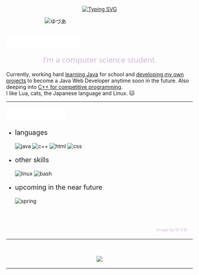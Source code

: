 <!-- Template created by [zillastar](https://github.com/zillastar) -->
<!-- Thank you very much for this wonderful idea! If you ever read this, please note that you are the best. -->

<p align = center ><a href="https://git.io/typing-svg"><img src="https://readme-typing-svg.demolab.com?font=Lekton&weight=600&size=40&duration=7000&pause=1000&color=F7F7F7&center=true&vCenter=true&random=false&height=80&lines=%3E%3E+kosail+%3C%3C" alt="Typing SVG" /></a></p>

<div>
<img align="right" width="400" alt="ゆづあ" src="https://i.imgur.com/L7a4nF3.jpeg"/>

<br><br>

<p align="left">
    <img src="https://github.com/kosail/kosail/blob/main/src/aboutme.png" alt="aboutme" width="200px"/>
</p>
  
<p align="center">
    <img src="https://github.com/kosail/kosail/blob/main/src/whoami.png" alt="aboutme" width="310px"/>
</p>

Currently, working hard [learning Java](https://github.com/kosail/Learning-Java) for school and [developing my own projects](https://github.com/kosail/Java-Small-Projects) to become a Java Web Developer anytime soon in the future. Also deeping into [C++ for competitive programming](https://github.com/kosail/Learning-CPP).<br>
I like Lua, cats, the Japanese language and Linux. 🐱
<hr>
<p align="left">
    <img src="https://github.com/kosail/kosail/blob/main/src/skills.png" alt="skills" width="160px"/>
</p>
  
- <p style="font-size: 18px;"> languages </p style="font-size: 18px;">
  <img src = "https://img.shields.io/badge/java-%23CDB4DB?style=for-the-badge&logo=coffeescript&logoColor=black" alt = "java" />
  <img src = "https://img.shields.io/badge/c++-%23FFC8DD?style=for-the-badge&logo=cplusplus&logoColor=black" alt = "c++" />
  <img src = "https://img.shields.io/badge/HTML5-FFAFCC?style=for-the-badge&logo=html5&logoColor=black" alt = "html" />
  <img src = "https://img.shields.io/badge/CSS3-BDE0FE?style=for-the-badge&logo=css3&logoColor=black" alt = "css" />
    
- <p style="font-size: 18px;"> other skills </p style="font-size: 18px;">
  <img src = "https://img.shields.io/badge/Linux-%23A2D2FF.svg?style=for-the-badge&logo=linux&logoColor=black" alt = "linux" />
  <img src = "https://img.shields.io/badge/Shell-%23B0B5ED.svg?style=for-the-badge&logo=gnubash&logoColor=black" alt = "bash" />

- <p style="font-size: 18px;"> upcoming in the near future </p style="font-size: 18px;">
  <img src = "https://img.shields.io/badge/Spring-%23FFF5E4.svg?style=for-the-badge&logo=spring&logoColor=black" alt = "spring" />
  
  </br></br>
  
<p align="right">
  <a href="https://www.pixiv.net/en/artworks/97918390">
    <img src="https://github.com/kosail/kosail/blob/main/src/imageauthor.png" alt="skills" width="100px"/></a>
</p>

<hr>

  <br>
  <p align= "center">
  <img height= "150" src="https://github-readme-stats.vercel.app/api/top-langs/?username=kosail&theme=synthwave&layout=compact" />

</div>

------
